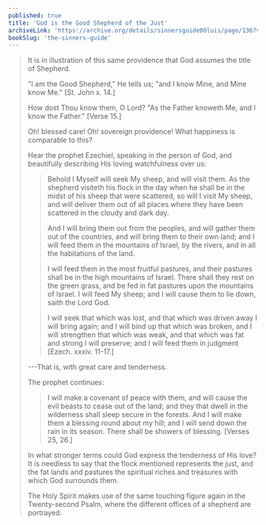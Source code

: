 ```yaml
---
published: true
title: 'God is the Good Shepherd of the Just'
archiveLink: 'https://archive.org/details/sinnersguide00luis/page/136?view=theater'
bookSlug: 'the-sinners-guide'
---
```


> It is in illustration of this same providence that God assumes the title of Shepherd.
>
> "I am the Good Shepherd," He tells us; "and I know Mine, and Mine know Me." [St. John x. 14.]
> 
> How dost Thou know them, O Lord? "As the Father knoweth Me, and I know the Father." [Verse 15.]
> 
> Oh! blessed care! Oh! sovereign providence! What happiness is comparable to this?
> 
> Hear the prophet Ezechiel, speaking in the person of God, and beautifully describing His loving watchfulness over us:
> 
>> Behold I Myself will seek My sheep, and will visit them. As the shepherd visiteth his flock in the day when he shall be in the midst of his sheep that were scattered, so will I visit My sheep, and will deliver them out of all places where they have been scattered in the cloudy and dark day.
>>
>> And I will bring them out from the peoples, and will gather them out of the countries, and will bring them to their own land; and I will feed them in the mountains of Israel, by the rivers, and in all the habitations of the land.
>>
>> I will feed them in the most fruitful pastures, and their pastures shall be in the high mountains of Israel. There shall they rest on the green grass, and be fed in fat pastures upon the mountains of Israel. I will feed My sheep; and I will cause them to lie down, saith the Lord God.
>>
>> I will seek that which was lost, and that which was driven away I will bring again; and I will bind up that which was broken, and I will strengthen that which was weak, and that which was fat and strong I will preserve; and I will feed them in judgment [Ezech. xxxiv. 11-17.]
>
> ---That is, with great care and tenderness.
> 
> The prophet continues:
>
>> I will make a covenant of peace with them, and will cause the evil beasts to cease out of the land; and they that dwell in the wilderness shall sleep secure in the forests. And I will make them a blessing round about my hill; and I will send down the rain in its season. There shall be showers of blessing. [Verses 25, 26.]
>
> In what stronger terms could God express the tenderness of His love? It is needless to say that the flock mentioned represents the just, and the fat lands and pastures the spiritual riches and treasures with which God surrounds them.
> 
> The Holy Spirit makes use of the same touching figure again in the Twenty-second Psalm, where the different offices of a shepherd are portrayed.